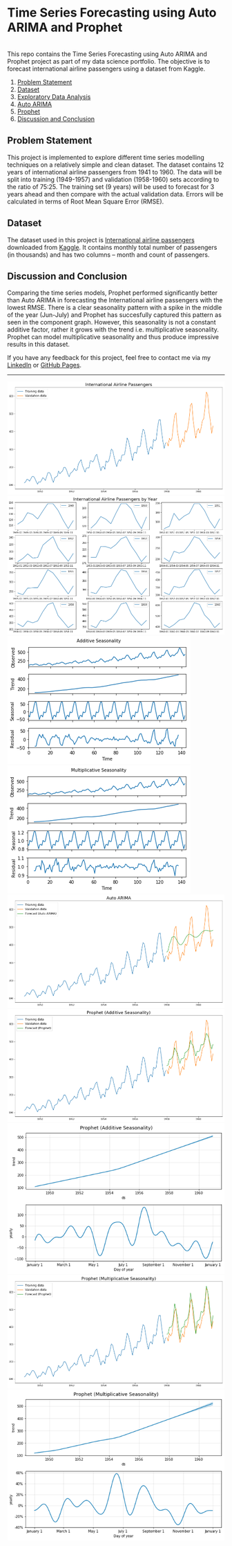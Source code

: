 # Time Series Forecasting using Auto ARIMA and Prophet
<br>
This repo contains the Time Series Forecasting using Auto ARIMA and Prophet project as part of my data science portfolio. The objective is to forecast international airline passengers using a dataset from Kaggle. 

1. [Problem Statement](#problem)
2. [Dataset](#data)
3. [Exploratory Data Analysis](#eda)
4. [Auto ARIMA](#arima)
5. [Prophet](#pro)
6. [Discussion and Conclusion](#conclusion)

## <a name="problem">Problem Statement</a>
This project is implemented to explore different time series modelling techniques on a relatively simple and clean dataset. The dataset contains 12 years of international airline passengers from 1941 to 1960. The data will be split into training (1949-1957) and validation (1958-1960) sets according to the ratio of 75:25. The training set (9 years) will be used to forecast for 3 years ahead and then compare with the actual validation data. Errors will be calculated in terms of Root Mean Square Error (RMSE).

## <a name="data">Dataset</a>
The dataset used in this project is [International airline passengers](https://www.kaggle.com/andreazzini/international-airline-passengers) downloaded from [Kaggle](https://www.kaggle.com/andreazzini/international-airline-passengers). It contains monthly total number of passengers (in thousands) and has two columns – month and count of passengers.

## <a name="conclusion">Discussion and Conclusion</a> #
Comparing the time series models, Prophet performed significantly better than Auto ARIMA in forecasting the International airline passengers with the lowest RMSE. There is a clear seasonality pattern with a spike in the middle of the year (Jun-July) and Prophet has succesfully captured this pattern as seen in the component graph. However, this seasonality is not a constant additive factor, rather it grows with the trend i.e. multiplicative seasonality. Prophet can model multiplicative seasonality and thus produce impressive results in this dataset. 

If you have any feedback for this project, feel free to contact me via my [LinkedIn](https://www.linkedin.com/in/limchiahooi) or [GitHub Pages](https://limchiahooi.github.io).

---

![International Airline Passengers](passengers.png)
![International Airline Passengers by Year](by_year.png)
![Additive Seasonality](additive_seasonality.png)
![Multiplicative Seasonality](multiplicative_seasonality.png)
![Auto ARIMA](auto_arima.png)
![Prophet (Additive Seasonality)](prophet_as.png)
![Prophet (Additive Seasonality)](components_as.png)
![Prophet (Multiplicative Seasonality)](prophet_ms.png)
![Prophet (Multiplicative Seasonality)](components_ms.png)
